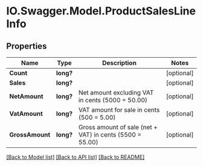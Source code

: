 # IO.Swagger.Model.ProductSalesLineInfo

## Properties

Name | Type | Description | Notes
------------ | ------------- | ------------- | -------------
**Count** | **long?** |  | [optional]
**Sales** | **long?** |  | [optional]
**NetAmount** | **long?** | Net amount excluding VAT in cents (5000 &#x3D; 50.00) | [optional]
**VatAmount** | **long?** | VAT amount for sale in cents (500 &#x3D; 5.00) | [optional]
**GrossAmount** | **long?** | Gross amount of sale (net + VAT) in cents (5500 &#x3D; 55.00) | [optional]

[[Back to Model list]](../README.md#documentation-for-models) [[Back to API list]](../README.md#documentation-for-api-endpoints) [[Back to README]](../README.md)

